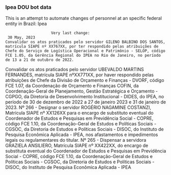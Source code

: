  ### Ipea DOU bot data
 This is an attempt to automate changes of personnel at an specific federal entity in Brazil: Ipea
 
                        Very last change: 
 	 30 May, 2023
	Convalidar os atos praticados pelo servidor GILENO BALBINO DOS SANTOS, matrícula SIAPE nº XX767XX, por ter respondido pelas atribuições de Chefe do Serviço de Logística Operacional e Patrimônio - SELOP, código FCE 1.05, da Gerência Regional do IPEA no Rio de Janeiro, no período de 13 a 21 de outubro de 2022.
Convalidar os atos praticados pelo servidor UBEVALDO MARTINS FERNANDES, matrícula SIAPE nºXX771XX, por haver respondido pelas atribuições de Chefe da Divisão de Orçamento e Finanças - DVORF, código FCE 1.07, da Coordenação de Orçamento e Finanças COFIN, da Coordenação-Geral de Planejamento, Gestão Estratégica e Orçamento - CGPGO, da Diretoria de Desenvolvimento Institucional - DIDES, do IPEA, no período de 30 de dezembro de 2022 a 27 de janeiro 2023 e 31 de janeiro de 2023.
Nº 266 - Designar o servidor ROGÉRIO NAGAMINE COSTANZI, Matrícula SIAPE nº XX126XX para o encargo de substituto eventual do Coordenador de Estudos e Pesquisas em Previdência Social - COPRE, código FCE 1.10, da Coordenação-Geral de Estudos e Políticas Sociais - CGSOC, da Diretoria de Estudos e Políticas Sociais - DISOC, do Instituto de Pesquisa Econômica Aplicada - IPEA, nos afastamentos e impedimentos legais ou regulamentares do titular.
Nº 265 - Dispensar a servidora GRAZIELA ANSILIERO, Matrícula SIAPE nº XX422XX, do encargo de substituta eventual do Coordenador de Estudos e Pesquisas em Previdência Social - COPRE, código FCE 1.10, da Coordenação-Geral de Estudos e Políticas Sociais - CGSOC, da Diretoria de Estudos e Políticas Sociais - DISOC, do Instituto de Pesquisa Econômica Aplicada - IPEA
